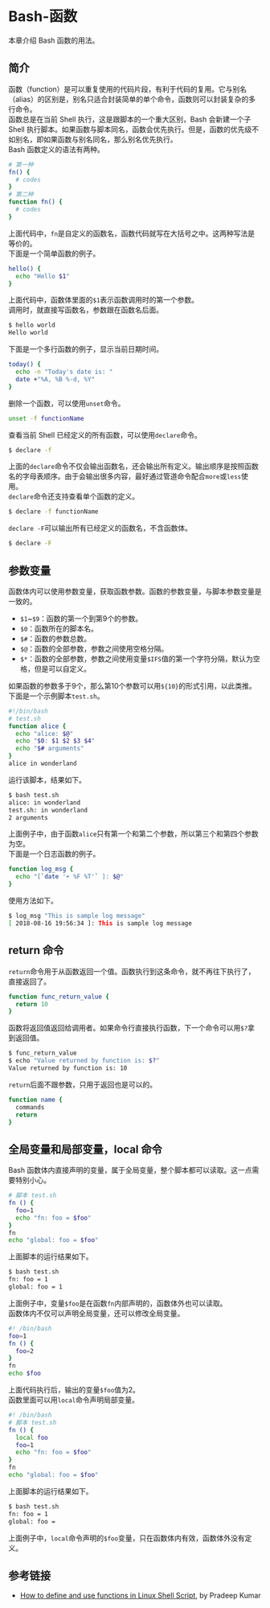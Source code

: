 # Bash-函数

本章介绍 Bash 函数的用法。

## 简介
函数（function）是可以重复使用的代码片段，有利于代码的复用。它与别名（alias）的区别是，别名只适合封装简单的单个命令，函数则可以封装复杂的多行命令。  
函数总是在当前 Shell 执行，这是跟脚本的一个重大区别，Bash 会新建一个子 Shell 执行脚本。如果函数与脚本同名，函数会优先执行。但是，函数的优先级不如别名，即如果函数与别名同名，那么别名优先执行。  
Bash 函数定义的语法有两种。
```bash
# 第一种
fn() {
  # codes
}
# 第二种
function fn() {
  # codes
}
```
上面代码中，`fn`是自定义的函数名，函数代码就写在大括号之中。这两种写法是等价的。  
下面是一个简单函数的例子。
```bash
hello() {
  echo "Hello $1"
}
```
上面代码中，函数体里面的`$1`表示函数调用时的第一个参数。  
调用时，就直接写函数名，参数跟在函数名后面。
```bash
$ hello world
Hello world
```
下面是一个多行函数的例子，显示当前日期时间。
```bash
today() {
  echo -n "Today's date is: "
  date +"%A, %B %-d, %Y"
}
```
删除一个函数，可以使用`unset`命令。
```bash
unset -f functionName
```
查看当前 Shell 已经定义的所有函数，可以使用`declare`命令。
```bash
$ declare -f
```
上面的`declare`命令不仅会输出函数名，还会输出所有定义。输出顺序是按照函数名的字母表顺序。由于会输出很多内容，最好通过管道命令配合`more`或`less`使用。  
`declare`命令还支持查看单个函数的定义。
```bash
$ declare -f functionName
```
`declare -F`可以输出所有已经定义的函数名，不含函数体。
```bash
$ declare -F
```

## 参数变量
函数体内可以使用参数变量，获取函数参数。函数的参数变量，与脚本参数变量是一致的。

- `$1`~`$9`：函数的第一个到第9个的参数。
- `$0`：函数所在的脚本名。
- `$#`：函数的参数总数。
- `$@`：函数的全部参数，参数之间使用空格分隔。
- `$*`：函数的全部参数，参数之间使用变量`$IFS`值的第一个字符分隔，默认为空格，但是可以自定义。

如果函数的参数多于9个，那么第10个参数可以用`${10}`的形式引用，以此类推。  
下面是一个示例脚本`test.sh`。
```bash
#!/bin/bash
# test.sh
function alice {
  echo "alice: $@"
  echo "$0: $1 $2 $3 $4"
  echo "$# arguments"
}
alice in wonderland
```
运行该脚本，结果如下。
```bash
$ bash test.sh
alice: in wonderland
test.sh: in wonderland
2 arguments
```
上面例子中，由于函数`alice`只有第一个和第二个参数，所以第三个和第四个参数为空。  
下面是一个日志函数的例子。
```bash
function log_msg {
  echo "[`date '+ %F %T'` ]: $@"
}
```
使用方法如下。
```bash
$ log_msg "This is sample log message"
[ 2018-08-16 19:56:34 ]: This is sample log message
```

## return 命令
`return`命令用于从函数返回一个值。函数执行到这条命令，就不再往下执行了，直接返回了。
```bash
function func_return_value {
  return 10
}
```
函数将返回值返回给调用者。如果命令行直接执行函数，下一个命令可以用`$?`拿到返回值。
```bash
$ func_return_value
$ echo "Value returned by function is: $?"
Value returned by function is: 10
```
`return`后面不跟参数，只用于返回也是可以的。
```bash
function name {
  commands
  return
}
```

## 全局变量和局部变量，local 命令
Bash 函数体内直接声明的变量，属于全局变量，整个脚本都可以读取。这一点需要特别小心。
```bash
# 脚本 test.sh
fn () {
  foo=1
  echo "fn: foo = $foo"
}
fn
echo "global: foo = $foo"
```
上面脚本的运行结果如下。
```bash
$ bash test.sh
fn: foo = 1
global: foo = 1
```
上面例子中，变量`$foo`是在函数`fn`内部声明的，函数体外也可以读取。  
函数体内不仅可以声明全局变量，还可以修改全局变量。
```bash
#! /bin/bash
foo=1
fn () {
  foo=2
}
fn
echo $foo
```
上面代码执行后，输出的变量`$foo`值为2。  
函数里面可以用`local`命令声明局部变量。
```bash
#! /bin/bash
# 脚本 test.sh
fn () {
  local foo
  foo=1
  echo "fn: foo = $foo"
}
fn
echo "global: foo = $foo"
```
上面脚本的运行结果如下。
```bash
$ bash test.sh
fn: foo = 1
global: foo =
```
上面例子中，`local`命令声明的`$foo`变量，只在函数体内有效，函数体外没有定义。

## 参考链接

- [How to define and use functions in Linux Shell Script](https://www.linuxtechi.com/define-use-functions-linux-shell-script/), by Pradeep Kumar

